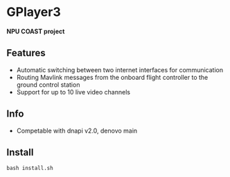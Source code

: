 # GPlayer3

**NPU COAST project**

## Features
* Automatic switching between two internet interfaces for communication
* Routing Mavlink messages from the onboard flight controller to the ground control station
* Support for up to 10 live video channels

## Info
* Competable with dnapi v2.0, denovo main

## Install
```
bash install.sh
```
